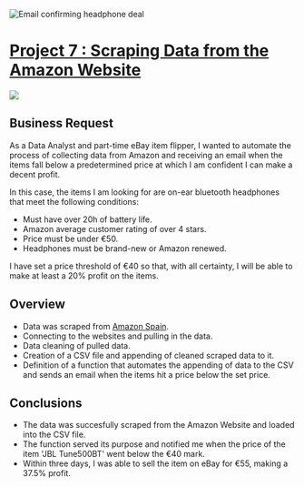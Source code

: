 ![Email confirming headphone deal](https://user-images.githubusercontent.com/94221230/149658844-fb47d0a4-18c6-4eb1-b4b2-4d5e0af4f9c2.png)
# [Project 7 : Scraping Data from the Amazon Website](https://github.com/davidgomezpr1/Python_Web_Scraping)
![](https://images.unsplash.com/photo-1487058792275-0ad4aaf24ca7?ixlib=rb-1.2.1&ixid=MnwxMjA3fDB8MHxwaG90by1wYWdlfHx8fGVufDB8fHx8&auto=format&fit=crop&w=2070&q=80)

## Business Request

As a Data Analyst and part-time eBay item flipper, I wanted to automate the process of collecting data from Amazon and receiving an email when the items fall below a predetermined price at which I am confident I can make a decent profit.

In this case, the items I am looking for are on-ear bluetooth headphones that meet the following conditions:

- Must have over 20h of battery life.
- Amazon average customer rating of over 4 stars.
- Price must be under €50.
- Headphones must be brand-new or Amazon renewed.
    
I have set a price threshold of €40 so that, with all certainty, I will be able to make at least a 20% profit on the items.


## Overview

- Data was scraped from [Amazon Spain](https://www.amazon.es/).
- Connecting to the websites and pulling in the data.
- Data cleaning of pulled data.
- Creation of a CSV file and appending of cleaned scraped data to it.
- Definition of a function that automates the appending of data to the CSV and sends an email when the items hit a price below the set price.

## Conclusions

- The data was succesfully scraped from the Amazon Website and loaded into the CSV file.
- The function served its purpose and notified me when the price of the item 'JBL Tune500BT' went below the €40 mark.
- Within three days, I was able to sell the item on eBay for €55, making a 37.5% profit.
